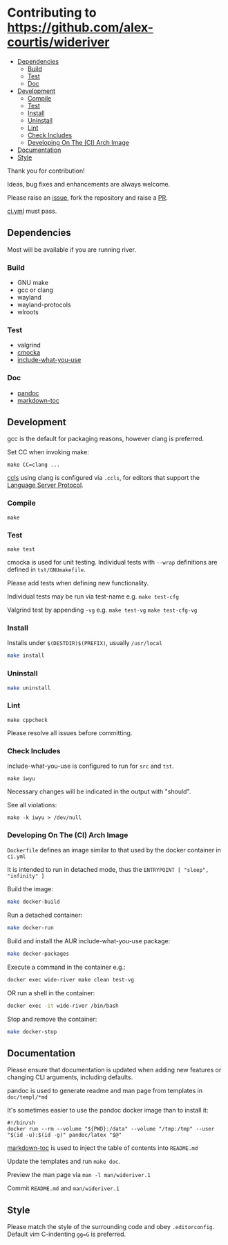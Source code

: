 # Contributing to https://github.com/alex-courtis/wideriver

<!-- toc -->

- [Dependencies](#dependencies)
  * [Build](#build)
  * [Test](#test)
  * [Doc](#doc)
- [Development](#development)
  * [Compile](#compile)
  * [Test](#test-1)
  * [Install](#install)
  * [Uninstall](#uninstall)
  * [Lint](#lint)
  * [Check Includes](#check-includes)
  * [Developing On The (CI) Arch Image](#developing-on-the-ci-arch-image)
- [Documentation](#documentation)
- [Style](#style)

<!-- tocstop -->

Thank you for contribution!

Ideas, bug fixes and enhancements are always welcome.

Please raise an [issue](https://github.com/alex-courtis/wideriver/issues), fork the repository and raise a [PR](https://github.com/alex-courtis/wideriver/pulls).

[ci.yml](.github/workflows/ci.yml) must pass.

## Dependencies

Most will be available if you are running river.

### Build
* GNU make
* gcc or clang
* wayland
* wayland-protocols
* wlroots

### Test
* valgrind
* [cmocka](https://cmocka.org/)
* [include-what-you-use](https://include-what-you-use.org/)

### Doc
* [pandoc](https://pandoc.org)
* [markdown-toc](https://github.com/jonschlinkert/markdown-toc)

## Development

gcc is the default for packaging reasons, however clang is preferred.

Set CC when invoking make:

`make CC=clang ...`

[ccls](https://github.com/MaskRay/ccls) using clang is configured via `.ccls`, for editors that support the [Language Server Protocol](https://microsoft.github.io/language-server-protocol/).

### Compile

`make`

### Test

`make test`

cmocka is used for unit testing. Individual tests with `--wrap` definitions are defined in `tst/GNUmakefile`.

Please add tests when defining new functionality.

Individual tests may be run via test-name e.g.
`make test-cfg`

Valgrind test by appending `-vg` e.g.
`make test-vg`
`make test-cfg-vg`

### Install

Installs under `$(DESTDIR)$(PREFIX)`, usually `/usr/local`

```sh
make install
```

### Uninstall

```sh
make uninstall
```

### Lint

`make cppcheck`

Please resolve all issues before committing.

### Check Includes

include-what-you-use is configured to run for `src` and `tst`.

`make iwyu`

Necessary changes will be indicated in the output with "should".

See all violations:

`make -k iwyu > /dev/null`

### Developing On The (CI) Arch Image

`Dockerfile` defines an image similar to that used by the docker container in `ci.yml`

It is intended to run in detached mode, thus the `ENTRYPOINT [ "sleep", "infinity" ]`

Build the image:
```sh
make docker-build
```

Run a detached container:
```sh
make docker-run
```

Build and install the AUR include-what-you-use package:
```sh
make docker-packages
```

Execute a command in the container e.g.:
```sh
docker exec wide-river make clean test-vg
```

OR run a shell in the container:
```sh
docker exec -it wide-river /bin/bash
```

Stop and remove the container:
```sh
make docker-stop
```

## Documentation

Please ensure that documentation is updated when adding new features or changing CLI arguments, including defaults.

pandoc is used to generate readme and man page from templates in `doc/templ/*md`

It's sometimes easier to use the pandoc docker image than to install it:
```
#!/bin/sh
docker run --rm --volume "${PWD}:/data" --volume "/tmp:/tmp" --user "$(id -u):$(id -g)" pandoc/latex "$@"
```

[markdown-toc](https://github.com/jonschlinkert/markdown-toc) is used to inject the table of contents into `README.md`

Update the templates and run `make doc`.

Preview the man page via `man -l man/wideriver.1`

Commit `README.md` and `man/wideriver.1`

## Style

Please match the style of the surrounding code and obey `.editorconfig`. Default vim C-indenting `gg=G` is preferred.


